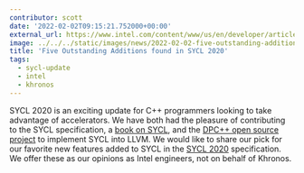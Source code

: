 ```yaml
---
contributor: scott
date: '2022-02-02T09:15:21.752000+00:00'
external_url: https://www.intel.com/content/www/us/en/developer/articles/technical/five-outstanding-additions-sycl2020.html
image: ../../../static/images/news/2022-02-02-five-outstanding-additions-found-in-sycl-2020.webp
title: 'Five Outstanding Additions found in SYCL 2020'
tags:
  - sycl-update
  - intel
  - khronos
---
```


SYCL 2020 is an exciting update for C++ programmers looking to take advantage of accelerators. We have both had the
pleasure of contributing to the SYCL specification,
a [book on SYCL](http://link.springer.com/book/10.1007/978-1-4842-5574-2), and
the [DPC++ open source project](https://intel.github.io/llvm-docs/GetStartedGuide.html) to implement SYCL into LLVM. We
would like to share our pick for our favorite new features added to SYCL in
the [SYCL 2020](http://www.khronos.org/registry/SYCL/) specification. We offer these as our opinions as Intel engineers,
not on behalf of Khronos.
